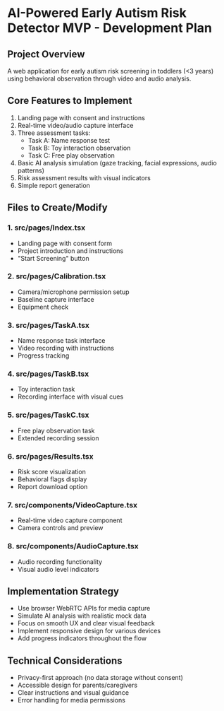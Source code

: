 # AI-Powered Early Autism Risk Detector MVP - Development Plan

## Project Overview
A web application for early autism risk screening in toddlers (<3 years) using behavioral observation through video and audio analysis.

## Core Features to Implement
1. Landing page with consent and instructions
2. Real-time video/audio capture interface
3. Three assessment tasks:
   - Task A: Name response test
   - Task B: Toy interaction observation
   - Task C: Free play observation
4. Basic AI analysis simulation (gaze tracking, facial expressions, audio patterns)
5. Risk assessment results with visual indicators
6. Simple report generation

## Files to Create/Modify

### 1. src/pages/Index.tsx
- Landing page with consent form
- Project introduction and instructions
- "Start Screening" button

### 2. src/pages/Calibration.tsx
- Camera/microphone permission setup
- Baseline capture interface
- Equipment check

### 3. src/pages/TaskA.tsx
- Name response task interface
- Video recording with instructions
- Progress tracking

### 4. src/pages/TaskB.tsx
- Toy interaction task
- Recording interface with visual cues

### 5. src/pages/TaskC.tsx
- Free play observation task
- Extended recording session

### 6. src/pages/Results.tsx
- Risk score visualization
- Behavioral flags display
- Report download option

### 7. src/components/VideoCapture.tsx
- Real-time video capture component
- Camera controls and preview

### 8. src/components/AudioCapture.tsx
- Audio recording functionality
- Visual audio level indicators

## Implementation Strategy
- Use browser WebRTC APIs for media capture
- Simulate AI analysis with realistic mock data
- Focus on smooth UX and clear visual feedback
- Implement responsive design for various devices
- Add progress indicators throughout the flow

## Technical Considerations
- Privacy-first approach (no data storage without consent)
- Accessible design for parents/caregivers
- Clear instructions and visual guidance
- Error handling for media permissions